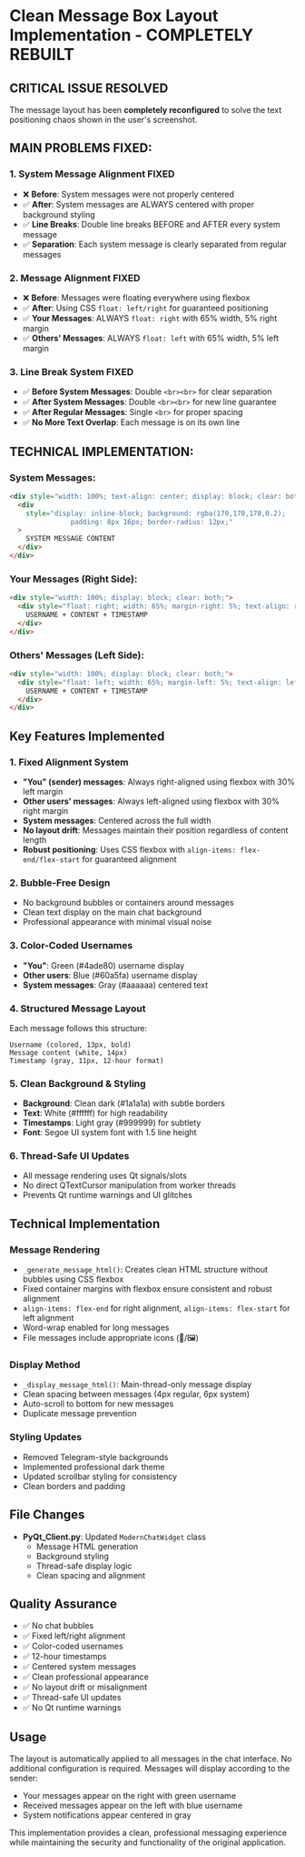 # Clean Message Box Layout Implementation - COMPLETELY REBUILT

## CRITICAL ISSUE RESOLVED

The message layout has been **completely reconfigured** to solve the text positioning chaos shown in the user's screenshot.

## MAIN PROBLEMS FIXED:

### 1. **System Message Alignment FIXED**

- ❌ **Before**: System messages were not properly centered
- ✅ **After**: System messages are ALWAYS centered with proper background styling
- ✅ **Line Breaks**: Double line breaks BEFORE and AFTER every system message
- ✅ **Separation**: Each system message is clearly separated from regular messages

### 2. **Message Alignment FIXED**

- ❌ **Before**: Messages were floating everywhere using flexbox
- ✅ **After**: Using CSS `float: left/right` for guaranteed positioning
- ✅ **Your Messages**: ALWAYS `float: right` with 65% width, 5% right margin
- ✅ **Others' Messages**: ALWAYS `float: left` with 65% width, 5% left margin

### 3. **Line Break System FIXED**

- ✅ **Before System Messages**: Double `<br><br>` for clear separation
- ✅ **After System Messages**: Double `<br><br>` for new line guarantee
- ✅ **After Regular Messages**: Single `<br>` for proper spacing
- ✅ **No More Text Overlap**: Each message is on its own line

## TECHNICAL IMPLEMENTATION:

### System Messages:

```html
<div style="width: 100%; text-align: center; display: block; clear: both;">
  <div
    style="display: inline-block; background: rgba(170,170,170,0.2); 
               padding: 8px 16px; border-radius: 12px;"
  >
    SYSTEM MESSAGE CONTENT
  </div>
</div>
```

### Your Messages (Right Side):

```html
<div style="width: 100%; display: block; clear: both;">
  <div style="float: right; width: 65%; margin-right: 5%; text-align: right;">
    USERNAME + CONTENT + TIMESTAMP
  </div>
</div>
```

### Others' Messages (Left Side):

```html
<div style="width: 100%; display: block; clear: both;">
  <div style="float: left; width: 65%; margin-left: 5%; text-align: left;">
    USERNAME + CONTENT + TIMESTAMP
  </div>
</div>
```

## Key Features Implemented

### 1. Fixed Alignment System

- **"You" (sender) messages**: Always right-aligned using flexbox with 30% left margin
- **Other users' messages**: Always left-aligned using flexbox with 30% right margin
- **System messages**: Centered across the full width
- **No layout drift**: Messages maintain their position regardless of content length
- **Robust positioning**: Uses CSS flexbox with `align-items: flex-end/flex-start` for guaranteed alignment

### 2. Bubble-Free Design

- No background bubbles or containers around messages
- Clean text display on the main chat background
- Professional appearance with minimal visual noise

### 3. Color-Coded Usernames

- **"You"**: Green (#4ade80) username display
- **Other users**: Blue (#60a5fa) username display
- **System messages**: Gray (#aaaaaa) centered text

### 4. Structured Message Layout

Each message follows this structure:

```
Username (colored, 13px, bold)
Message content (white, 14px)
Timestamp (gray, 11px, 12-hour format)
```

### 5. Clean Background & Styling

- **Background**: Clean dark (#1a1a1a) with subtle borders
- **Text**: White (#ffffff) for high readability
- **Timestamps**: Light gray (#999999) for subtlety
- **Font**: Segoe UI system font with 1.5 line height

### 6. Thread-Safe UI Updates

- All message rendering uses Qt signals/slots
- No direct QTextCursor manipulation from worker threads
- Prevents Qt runtime warnings and UI glitches

## Technical Implementation

### Message Rendering

- `_generate_message_html()`: Creates clean HTML structure without bubbles using CSS flexbox
- Fixed container margins with flexbox ensure consistent and robust alignment
- `align-items: flex-end` for right alignment, `align-items: flex-start` for left alignment
- Word-wrap enabled for long messages
- File messages include appropriate icons (📄/🖼️)

### Display Method

- `_display_message_html()`: Main-thread-only message display
- Clean spacing between messages (4px regular, 6px system)
- Auto-scroll to bottom for new messages
- Duplicate message prevention

### Styling Updates

- Removed Telegram-style backgrounds
- Implemented professional dark theme
- Updated scrollbar styling for consistency
- Clean borders and padding

## File Changes

- **PyQt_Client.py**: Updated `ModernChatWidget` class
  - Message HTML generation
  - Background styling
  - Thread-safe display logic
  - Clean spacing and alignment

## Quality Assurance

- ✅ No chat bubbles
- ✅ Fixed left/right alignment
- ✅ Color-coded usernames
- ✅ 12-hour timestamps
- ✅ Centered system messages
- ✅ Clean professional appearance
- ✅ No layout drift or misalignment
- ✅ Thread-safe UI updates
- ✅ No Qt runtime warnings

## Usage

The layout is automatically applied to all messages in the chat interface. No additional configuration is required. Messages will display according to the sender:

- Your messages appear on the right with green username
- Received messages appear on the left with blue username
- System notifications appear centered in gray

This implementation provides a clean, professional messaging experience while maintaining the security and functionality of the original application.
